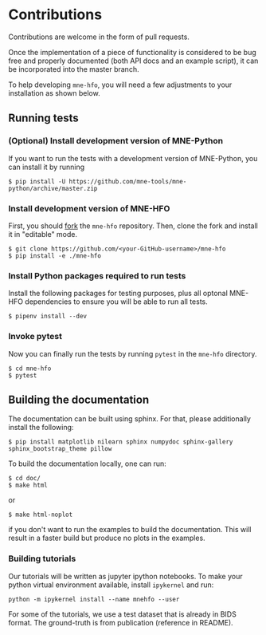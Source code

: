 # Contributions

Contributions are welcome in the form of pull requests.

Once the implementation of a piece of functionality is considered to be bug
free and properly documented (both API docs and an example script),
it can be incorporated into the master branch.

To help developing `mne-hfo`, you will need a few adjustments to your
installation as shown below.

## Running tests

### (Optional) Install development version of MNE-Python
If you want to run the tests with a development version of MNE-Python,
you can install it by running

    $ pip install -U https://github.com/mne-tools/mne-python/archive/master.zip

### Install development version of MNE-HFO 
First, you should [fork](https://help.github.com/en/github/getting-started-with-github/fork-a-repo) the `mne-hfo` repository. Then, clone the fork and install it in
"editable" mode.

    $ git clone https://github.com/<your-GitHub-username>/mne-hfo
    $ pip install -e ./mne-hfo

### Install Python packages required to run tests
Install the following packages for testing purposes, plus all optonal MNE-HFO
dependencies to ensure you will be able to run all tests.

    $ pipenv install --dev

### Invoke pytest
Now you can finally run the tests by running `pytest` in the
`mne-hfo` directory.

    $ cd mne-hfo
    $ pytest

## Building the documentation

The documentation can be built using sphinx. For that, please additionally
install the following:

    $ pip install matplotlib nilearn sphinx numpydoc sphinx-gallery sphinx_bootstrap_theme pillow

To build the documentation locally, one can run:

    $ cd doc/
    $ make html

or

    $ make html-noplot
    
if you don't want to run the examples to build the documentation. This will result in a faster build but produce no plots in the examples.

### Building tutorials
Our tutorials will be written as jupyter ipython notebooks. To make 
your python virtual environment available, install ``ipykernel`` and run:

    python -m ipykernel install --name mnehfo --user 

For some of the tutorials, we use a test dataset that is 
already in BIDS format. The ground-truth is from publication (reference 
in README).